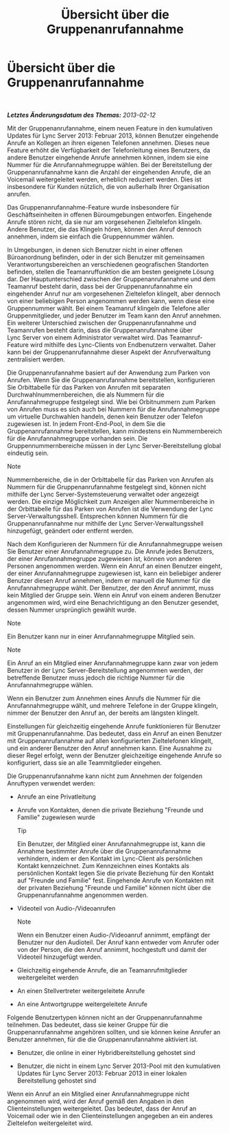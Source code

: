 ﻿---
title: Übersicht über die Gruppenanrufannahme
TOCTitle: Übersicht über die Gruppenanrufannahme
ms:assetid: 3dc0eca8-c773-463c-96bb-9cd6afa2a840
ms:mtpsurl: https://technet.microsoft.com/de-de/library/JJ945623(v=OCS.15)
ms:contentKeyID: 52056341
ms.date: 05/19/2016
mtps_version: v=OCS.15
ms.translationtype: HT
---

# Übersicht über die Gruppenanrufannahme

 

_**Letztes Änderungsdatum des Themas:** 2013-02-12_

Mit der Gruppenanrufannahme, einem neuen Feature in den kumulativen Updates für Lync Server 2013: Februar 2013, können Benutzer eingehende Anrufe an Kollegen an ihren eigenen Telefonen annehmen. Dieses neue Feature erhöht die Verfügbarkeit der Telefonleitung eines Benutzers, da andere Benutzer eingehende Anrufe annehmen können, indem sie eine Nummer für die Anrufannahmegruppe wählen. Bei der Bereitstellung der Gruppenanrufannahme kann die Anzahl der eingehenden Anrufe, die an Voicemail weitergeleitet werden, erheblich reduziert werden. Dies ist insbesondere für Kunden nützlich, die von außerhalb Ihrer Organisation anrufen.

Das Gruppenanrufannahme-Feature wurde insbesondere für Geschäftseinheiten in offenen Büroumgebungen entworfen. Eingehende Anrufe stören nicht, da sie nur am vorgesehenen Zieltelefon klingeln. Andere Benutzer, die das Klingeln hören, können den Anruf dennoch annehmen, indem sie einfach die Gruppennummer wählen.

In Umgebungen, in denen sich Benutzer nicht in einer offenen Büroanordnung befinden, oder in der sich Benutzer mit gemeinsamen Verantwortungsbereichen an verschiedenen geografischen Standorten befinden, stellen die Teamanruffunktion die am besten geeignete Lösung dar. Der Hauptunterschied zwischen der Gruppenanrufannahme und dem Teamanruf besteht darin, dass bei der Gruppenanrufannahme ein eingehender Anruf nur am vorgesehenen Zieltelefon klingelt, aber dennoch von einer beliebigen Person angenommen werden kann, wenn diese eine Gruppennummer wählt. Bei einem Teamanruf klingeln die Telefone aller Gruppenmitglieder, und jeder Benutzer im Team kann den Anruf annehmen. Ein weiterer Unterschied zwischen der Gruppenanrufannahme und Teamanrufen besteht darin, dass die Gruppenanrufannahme über Lync Server von einem Administrator verwaltet wird. Das Teamanruf-Feature wird mithilfe des Lync-Clients von Endbenutzern verwaltet. Daher kann bei der Gruppenanrufannahme dieser Aspekt der Anrufverwaltung zentralisiert werden.

Die Gruppenanrufannahme basiert auf der Anwendung zum Parken von Anrufen. Wenn Sie die Gruppenanrufannahme bereitstellen, konfigurieren Sie Orbittabelle für das Parken von Anrufen mit separaten Durchwahlnummernbereichen, die als Nummern für die Anrufannahmegruppe festgelegt sind. Wie bei Orbitnummern zum Parken von Anrufen muss es sich auch bei Nummern für die Anrufannahmegruppe um virtuelle Durchwahlen handeln, denen kein Benutzer oder Telefon zugewiesen ist. In jedem Front-End-Pool, in dem Sie die Gruppenanrufannahme bereitstellen, kann mindestens ein Nummernbereich für die Anrufannahmegruppe vorhanden sein. Die Gruppennummernbereiche müssen in der Lync Server-Bereitstellung global eindeutig sein.


> [!NOTE]
> Nummernbereiche, die in der Orbittabelle für das Parken von Anrufen als Nummern für die Gruppenanrufannahme festgelegt sind, können nicht mithilfe der Lync Server-Systemsteuerung verwaltet oder angezeigt werden. Die einzige Möglichkeit zum Anzeigen aller Nummernbereiche in der Orbittabelle für das Parken von Anrufen ist die Verwendung der Lync Server-Verwaltungsshell. Entsprechen können Nummern für die Gruppenanrufannahme nur mithilfe der Lync Server-Verwaltungsshell hinzugefügt, geändert oder entfernt werden.



Nach dem Konfigurieren der Nummern für die Anrufannahmegruppe weisen Sie Benutzer einer Anrufannahmegruppe zu. Die Anrufe jedes Benutzers, der einer Anrufannahmegruppe zugewiesen ist, können von anderen Personen angenommen werden. Wenn ein Anruf an einen Benutzer eingeht, der einer Anrufannahmegruppe zugewiesen ist, kann ein beliebiger anderer Benutzer diesen Anruf annehmen, indem er manuell die Nummer für die Anrufannahmegruppe wählt. Der Benutzer, der den Anruf annimmt, muss kein Mitglied der Gruppe sein. Wenn ein Anruf von einem anderen Benutzer angenommen wird, wird eine Benachrichtigung an den Benutzer gesendet, dessen Nummer ursprünglich gewählt wurde.


> [!NOTE]
> Ein Benutzer kann nur in einer Anrufannahmegruppe Mitglied sein.




> [!NOTE]
> Ein Anruf an ein Mitglied einer Anrufannahmegruppe kann zwar von jedem Benutzer in der Lync Server-Bereitstellung angenommen werden, der betreffende Benutzer muss jedoch die richtige Nummer für die Anrufannahmegruppe wählen.



Wenn ein Benutzer zum Annehmen eines Anrufs die Nummer für die Anrufannahmegruppe wählt, und mehrere Telefone in der Gruppe klingeln, nimmer der Benutzer den Anruf an, der bereits am längsten klingelt.

Einstellungen für gleichzeitig eingehende Anrufe funktionieren für Benutzer mit Gruppenanrufannahme. Das bedeutet, dass ein Anruf an einen Benutzer mit Gruppenanrufannahme auf allen konfigurierten Zieltelefonen klingelt, und ein anderer Benutzer den Anruf annehmen kann. Eine Ausnahme zu dieser Regel erfolgt, wenn der Benutzer gleichzeitige eingehende Anrufe so konfiguriert, dass sie an alle Teammitglieder eingehen.

Die Gruppenanrufannahme kann nicht zum Annehmen der folgenden Anruftypen verwendet werden:

  - Anrufe an eine Privatleitung

  - Anrufe von Kontakten, denen die private Beziehung "Freunde und Familie" zugewiesen wurde
    

    > [!TIP]
    > Ein Benutzer, der Mitglied einer Anrufannahmegruppe ist, kann die Annahme bestimmter Anrufe über die Gruppenanrufannahme verhindern, indem er den Kontakt im Lync-Client als persönlichen Kontakt kennzeichnet. Zum Kennzeichnen eines Kontakts als persönlichen Kontakt legen Sie die private Beziehung für den Kontakt auf "Freunde und Familie" fest. Eingehende Anrufe von Kontakten mit der privaten Beziehung "Freunde und Familie" können nicht über die Gruppenanrufannahme angenommen werden.



  - Videoteil von Audio-/Videoanrufen
    

    > [!NOTE]
    > Wenn ein Benutzer einen Audio-/Videoanruf annimmt, empfängt der Benutzer nur den Audioteil. Der Anruf kann entweder vom Anrufer oder von der Person, die den Anruf annimmt, hochgestuft und damit der Videoteil hinzugefügt werden.



  - Gleichzeitig eingehende Anrufe, die an Teamanrufmitglieder weitergeleitet werden

  - An einen Stellvertreter weitergeleitete Anrufe

  - An eine Antwortgruppe weitergeleitete Anrufe

Folgende Benutzertypen können nicht an der Gruppenanrufannahme teilnehmen. Das bedeutet, dass sie keiner Gruppe für die Gruppenanrufannahme angehören sollten, und sie können keine Anrufer an Benutzer annehmen, für die die Gruppenanrufannahme aktiviert ist.

  - Benutzer, die online in einer Hybridbereitstellung gehostet sind

  - Benutzer, die nicht in einem Lync Server 2013-Pool mit den kumulativen Updates für Lync Server 2013: Februar 2013 in einer lokalen Bereitstellung gehostet sind

Wenn ein Anruf an ein Mitglied einer Anrufannahmegruppe nicht angenommen wird, wird der Anruf gemäß den Angaben in den Clienteinstellungen weitergeleitet. Das bedeutet, dass der Anruf an Voicemail oder wie in den Clienteinstellungen angegeben an ein anderes Zieltelefon weitergeleitet wird.

